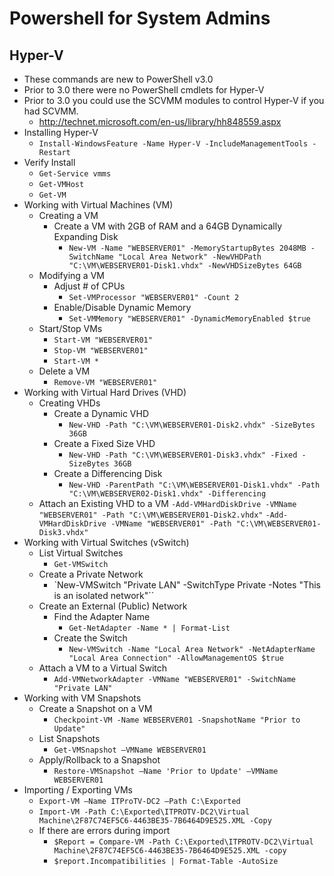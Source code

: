 Powershell for System Admins
============================================================

Hyper-V
------------------------------------------------------------

* These commands are new to PowerShell v3.0
* Prior to 3.0 there were no PowerShell cmdlets for Hyper-V
* Prior to 3.0 you could use the SCVMM modules to control
  Hyper-V if you had SCVMM.
	+ http://technet.microsoft.com/en-us/library/hh848559.aspx
* Installing Hyper-V
  + `Install-WindowsFeature -Name Hyper-V -IncludeManagementTools -Restart`
* Verify Install
  + `Get-Service vmms`
  + `Get-VMHost`
  + `Get-VM`
* Working with Virtual Machines (VM)
  + Creating a VM
    - Create a VM with 2GB of RAM and a 64GB Dynamically
      Expanding Disk
      + `New-VM -Name "WEBSERVER01" -MemoryStartupBytes 2048MB -SwitchName "Local Area Network" -NewVHDPath "C:\VM\WEBSERVER01-Disk1.vhdx" -NewVHDSizeBytes 64GB`
  + Modifying a VM
    - Adjust # of CPUs
      + `Set-VMProcessor "WEBSERVER01" -Count 2`
    - Enable/Disable Dynamic Memory
      + `Set-VMMemory "WEBSERVER01" -DynamicMemoryEnabled $true`
  + Start/Stop VMs
    - `Start-VM "WEBSERVER01"`
    - `Stop-VM "WEBSERVER01"`
    - `Start-VM *`
  + Delete a VM
    - `Remove-VM "WEBSERVER01"`
* Working with Virtual Hard Drives (VHD)
  + Creating VHDs
    - Create a Dynamic VHD
      + `New-VHD -Path "C:\VM\WEBSERVER01-Disk2.vhdx" -SizeBytes 36GB`
    - Create a Fixed Size VHD
      + `New-VHD -Path "C:\VM\WEBSERVER01-Disk3.vhdx" -Fixed -SizeBytes 36GB`
    - Create a Differencing Disk
      + `New-VHD -ParentPath "C:\VM\WEBSERVER01-Disk1.vhdx" -Path "C:\VM\WEBSERVER02-Disk1.vhdx" -Differencing`
  + Attach an Existing VHD to a VM
    `-Add-VMHardDiskDrive -VMName "WEBSERVER01" -Path "C:\VM\WEBSERVER01-Disk2.vhdx"`
    `-Add-VMHardDiskDrive -VMName "WEBSERVER01" -Path "C:\VM\WEBSERVER01-Disk3.vhdx"`
* Working with Virtual Switches (vSwitch)
  + List Virtual Switches
    - `Get-VMSwitch`
  + Create a Private Network
    - `New-VMSwitch "Private LAN" -SwitchType Private -Notes "This is an isolated network"``
  + Create an External (Public) Network
    - Find the Adapter Name
      + `Get-NetAdapter -Name * | Format-List`
    - Create the Switch
      + `New-VMSwitch -Name "Local Area Network" -NetAdapterName "Local Area Connection" -AllowManagementOS $true`
  + Attach a VM to a Virtual Switch
    - `Add-VMNetworkAdapter -VMName "WEBSERVER01" -SwitchName "Private LAN"`
* Working with VM Snapshots
  + Create a Snapshot on a VM
    - `Checkpoint-VM -Name WEBSERVER01 -SnapshotName "Prior to Update"`
  + List Snapshots
    - `Get-VMSnapshot –VMName WEBSERVER01`
  + Apply/Rollback to a Snapshot
    - `Restore-VMSnapshot –Name 'Prior to Update' –VMName WEBSERVER01`
* Importing / Exporting VMs
	+ `Export-VM –Name ITProTV-DC2 –Path C:\Exported`
	+ `Import-VM -Path C:\Exported\ITPROTV-DC2\Virtual Machine\2F87C74EF5C6-4463BE35-7B6464D9E525.XML -Copy`
	+ If there are errors during import
		- `$Report = Compare-VM -Path C:\Exported\ITPROTV-DC2\Virtual Machine\2F87C74EF5C6-4463BE35-7B6464D9E525.XML -copy`
		- `$report.Incompatibilities | Format-Table -AutoSize` 
		
